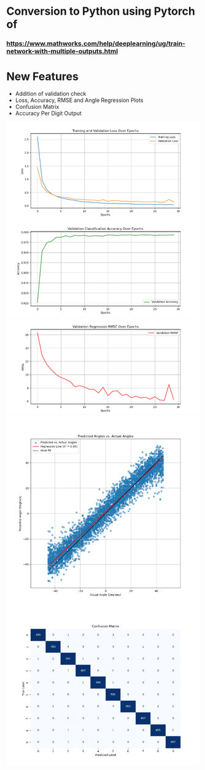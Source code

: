 # Conversion to Python using Pytorch of 
### https://www.mathworks.com/help/deeplearning/ug/train-network-with-multiple-outputs.html 

# New Features
* Addition of validation check
* Loss, Accuracy, RMSE and Angle Regression Plots
* Confusion Matrix
* Accuracy Per Digit Output

![Loss Plot](loss_plot.png)
![Accuracy Plot](accuracy_plot.png)
![RMSE Plot](rmse_plot.png)
![Angle Regression Plot](angle_regression_plot.png)
![Confusion Matrix](confusion_matrix.png)


